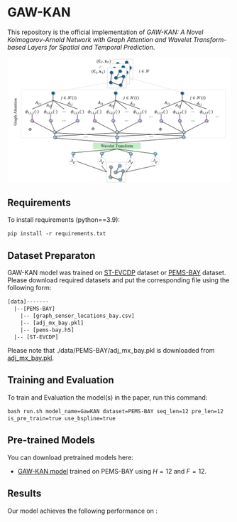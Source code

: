 # GAW-KAN

This repository is the official implementation of *GAW-KAN: A Novel Kolmogorov-Arnold Network with Graph Attention and Wavelet Transform-based Layers for Spatial and Temporal Prediction*. 

![Illustration of proposed GAW-KAN](pics/architect.png)

## Requirements

To install requirements (python==3.9):

```setup
pip install -r requirements.txt
```

## Dataset Preparaton

GAW-KAN model was trained on [ST-EVCDP](https://github.com/IntelligentSystemsLab/ST-EVCDP/tree/main/datasets) dataset or [PEMS-BAY](https://drive.google.com/drive/folders/10FOTa6HXPqX8Pf5WRoRwcFnW9BrNZEIX) dataset. Please download required datasets and put the corresponding file using the following form:

```dataset
[data]------- 
  |--[PEMS-BAY] 
    |-- [graph_sensor_locations_bay.csv]
    |-- [adj_mx_bay.pkl]
    |-- [pems-bay.h5]
  |-- [ST-EVCDP]       
```

Please note that ./data/PEMS-BAY/adj_mx_bay.pkl is downloaded from [adj_mx_bay.pkl](https://github.com/liyaguang/DCRNN/blob/master/data/sensor_graph/adj_mx_bay.pkl).

## Training and Evaluation

To train and Evaluation the model(s) in the paper, run this command:

```train
bash run.sh model_name=GawKAN dataset=PEMS-BAY seq_len=12 pre_len=12 is_pre_train=true use_bspline=true
```

## Pre-trained Models

You can download pretrained models here:

- [GAW-KAN model](https://drive.google.com/file/d/1U48MCGs5PjEL6Sxs7sAXnhFBb9m3daVw/view?usp=sharing) trained on PEMS-BAY using $H=12$ and $F=12$.

## Results

Our model achieves the following performance on :

